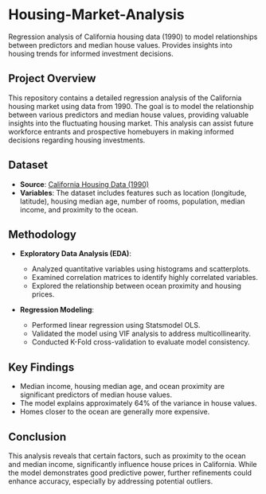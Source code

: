 # Housing-Market-Analysis

Regression analysis of California housing data (1990) to model relationships between predictors and median house values. Provides insights into housing trends for informed investment decisions.

## Project Overview

This repository contains a detailed regression analysis of the California housing market using data from 1990. The goal is to model the relationship between various predictors and median house values, providing valuable insights into the fluctuating housing market. This analysis can assist future workforce entrants and prospective homebuyers in making informed decisions regarding housing investments.

## Dataset

- **Source**: [California Housing Data (1990)](https://www.kaggle.com/datasets/harrywang/housing?select=housing.csv)
- **Variables**: The dataset includes features such as location (longitude, latitude), housing median age, number of rooms, population, median income, and proximity to the ocean.

## Methodology

- **Exploratory Data Analysis (EDA)**:
  - Analyzed quantitative variables using histograms and scatterplots.
  - Examined correlation matrices to identify highly correlated variables.
  - Explored the relationship between ocean proximity and housing prices.
  
- **Regression Modeling**:
  - Performed linear regression using Statsmodel OLS.
  - Validated the model using VIF analysis to address multicollinearity.
  - Conducted K-Fold cross-validation to evaluate model consistency.

## Key Findings

- Median income, housing median age, and ocean proximity are significant predictors of median house values.
- The model explains approximately 64% of the variance in house values.
- Homes closer to the ocean are generally more expensive.

## Conclusion

This analysis reveals that certain factors, such as proximity to the ocean and median income, significantly influence house prices in California. While the model demonstrates good predictive power, further refinements could enhance accuracy, especially by addressing potential outliers.
